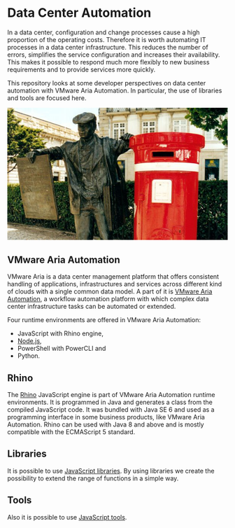 # Data Center Automation

In a data center, configuration and change processes cause a high proportion of the operating costs. Therefore it is worth automating IT processes in a data center infrastructure. This reduces the number of errors, simplifies the service configuration and increases their availability. This makes it possible to respond much more flexibly to new business requirements and to provide services more quickly.

This repository looks at some developer perspectives on data center automation with VMware Aria Automation. In particular, the use of libraries and tools are focused here.

<span align="center">![Newspaper seller](images/newspaperSeller.jpg)</span>

## VMware Aria Automation

VMware Aria is a data center management platform that offers consistent handling of applications, infrastructures and services across different kind of clouds with a single common data model. A part of it is [VMware Aria Automation](https://www.vmware.com/products/aria-automation.html), a workflow automation platform with which complex data center infrastructure tasks can be automated or extended.

Four runtime environments are offered in VMware Aria Automation:
* JavaScript with Rhino engine,
* [Node.js](https://nodejs.org),
* PowerShell with PowerCLI and
* Python.

## Rhino

The [Rhino](https://github.com/mozilla/rhino) JavaScript engine is part of VMware Aria Automation runtime environments. It is programmed in Java and generates a class from the compiled JavaScript code. It was bundled with Java SE 6 and used as a programming interface in some business products, like VMware Aria Automation. Rhino can be used with Java 8 and above and is mostly compatible with the ECMAScript 5 standard.

## Libraries

It is possible to use [JavaScript libraries](JavaScriptLibraries.md). By using libraries we create the possibility to extend the range of functions in a simple way.

## Tools

Also it is possible to use [JavaScript tools](JavaScriptTools.md).

